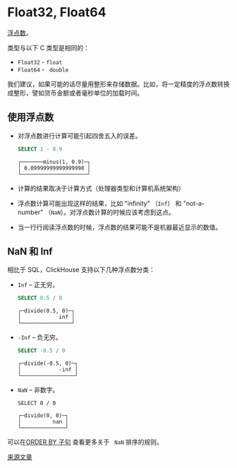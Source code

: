# Float32, Float64

[浮点数](https://en.wikipedia.org/wiki/IEEE_754)。

类型与以下 C 类型是相同的：

- `Float32` - `float`
- `Float64`  - ` double`

我们建议，如果可能的话尽量用整形来存储数据。比如，将一定精度的浮点数转换成整形，譬如货币金额或者毫秒单位的加载时间。

## 使用浮点数

- 对浮点数进行计算可能引起四舍五入的误差。

   ```sql
   SELECT 1 - 0.9
   ```

   ```
  ┌───────minus(1, 0.9)─┐
  │ 0.09999999999999998 │
  └─────────────────────┘
   ```

- 计算的结果取决于计算方式（处理器类型和计算机系统架构）

- 浮点数计算可能出现这样的结果，比如 "infinity" （`Inf`） 和 "not-a-number" （`NaN`）。对浮点数计算的时候应该考虑到这点。

- 当一行行阅读浮点数的时候，浮点数的结果可能不是机器最近显示的数值。

## NaN 和 Inf

相比于 SQL，ClickHouse 支持以下几种浮点数分类：

- `Inf` – 正无穷。

   ```sql
   SELECT 0.5 / 0
   ```

   ```
  ┌─divide(0.5, 0)─┐
  │            inf │
  └────────────────┘
   ```
- `-Inf` – 负无穷。

   ```sql
   SELECT -0.5 / 0
   ```

   ```
  ┌─divide(-0.5, 0)─┐
  │            -inf │
  └─────────────────┘
   ```
- `NaN` – 非数字。

   ```
   SELECT 0 / 0
   ```

   ```
  ┌─divide(0, 0)─┐
  │          nan │
  └──────────────┘
   ```

可以在[ORDER BY 子句](../query_language/select.md#query_language-queries-order_by) 查看更多关于 ` NaN` 排序的规则。

[来源文章](https://clickhouse.yandex/docs/en/data_types/float/) <!--hide-->
